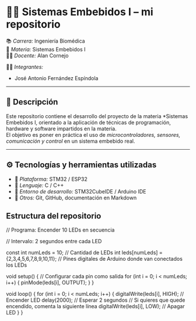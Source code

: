 # 🧑‍💻 Sistemas Embebidos I – mi repositorio 

📚 *Carrera:* Ingeniería Biomédica  
🏫 *Materia:* Sistemas Embebidos I  
👨‍🏫 *Docente:* Alan Cornejo 

👩‍🎓 *Integrantes:*  
- José Antonio Fernández Espíndola 

---

## 📌 Descripción
Este repositorio contiene el desarrollo del proyecto de la materia *Sistemas Embebidos I, orientado a la aplicación de técnicas de programación, hardware y software impartidos en la materia.  
El objetivo es poner en práctica el uso de *microcontroladores, sensores, comunicación y control* en un sistema embebido real.

---

## ⚙ Tecnologías y herramientas utilizadas
- 🔹 *Plataforma:* STM32 / ESP32  
- 🔹 *Lenguaje:* C / C++  
- 🔹 *Entorno de desarrollo:* STM32CubeIDE / Arduino IDE   
- 🔹 *Otros:* Git, GitHub, documentación en Markdown  
##  Estructura del repositorio

// Programa: Encender 10 LEDs en secuencia

// Intervalo: 2 segundos entre cada LED

const int numLeds = 10;          // Cantidad de LEDs
int leds[numLeds] = {2,3,4,5,6,7,8,9,10,11}; // Pines digitales de Arduino donde van conectados los LEDs


void setup() {
  // Configurar cada pin como salida
  for (int i = 0; i < numLeds; i++) {
    pinMode(leds[i], OUTPUT);
  }
}


void loop() {
  for (int i = 0; i < numLeds; i++) {
    digitalWrite(leds[i], HIGH);   // Encender LED
    delay(2000);                   // Esperar 2 segundos
    // Si quieres que quede encendido, comenta la siguiente línea
    digitalWrite(leds[i], LOW);    // Apagar LED
  }
}